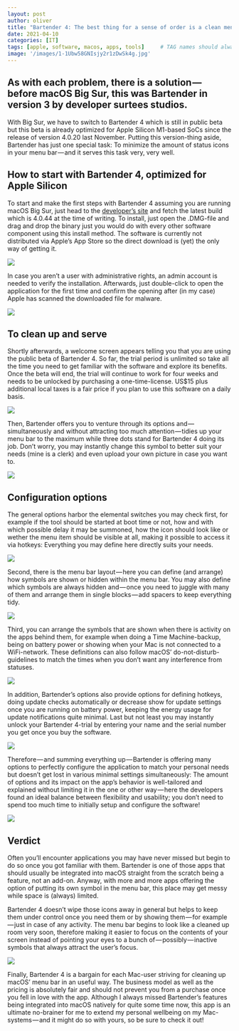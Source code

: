 ```yaml
---
layout: post
author: oliver
title: "Bartender 4: The best thing for a sense of order is a clean menu bar on macOS!"
date: 2021-04-10
categories: [IT]
tags: [apple, software, macos, apps, tools]     # TAG names should always be lowercase
image: '/images/1-1Ubw58GNIsjy2r1zDwSk4g.jpg'
---
```


## As with each problem, there is a solution — before macOS Big Sur, this was Bartender in version 3 by developer surtees studios.

With Big Sur, we have to switch to Bartender 4 which is still in public beta but this beta is already optimized for Apple Silicon M1-based SoCs since the release of version 4.0.20 last November. Putting this version-thing aside, Bartender has just one special task: To minimize the amount of status icons in your menu bar — and it serves this task very, very well.

## How to start with Bartender 4, optimized for Apple Silicon

To start and make the first steps with Bartender 4 assuming you are running macOS Big Sur, just head to the [developer’s site](https://www.macbartender.com/?ref=pifferi.synology.me) and fetch the latest build which is 4.0.44 at the time of writing. To install, just open the .DMG-file and drag and drop the binary just you would do with every other software component using this install method. The software is currently not distributed via Apple’s App Store so the direct download is (yet) the only way of getting it.

![](../images/1-YYDUbS9Rra0C0S3FV6jZWQ.jpg)

In case you aren’t a user with administrative rights, an admin account is needed to verify the installation. Afterwards, just double-click to open the application for the first time and confirm the opening after (in my case) Apple has scanned the downloaded file for malware.

![](../images/1-d_ukFcvvL-LdNsyVYttapg.jpg)

## To clean up and serve

Shortly afterwards, a welcome screen appears telling you that you are using the public beta of Bartender 4. So far, the trial period is unlimited so take all the time you need to get familiar with the software and explore its benefits. Once the beta will end, the trial will continue to work for four weeks and needs to be unlocked by purchasing a one-time-license. US$15 plus additional local taxes is a fair price if you plan to use this software on a daily basis.

![](../images/1-48jmMZssAb77qUAx_TVSEw.jpg)

Then, Bartender offers you to venture through its options and — simultaneously and without attracting too much attention — tidies up your menu bar to the maximum while three dots stand for Bartender 4 doing its job. Don’t worry, you may instantly change this symbol to better suit your needs (mine is a clerk) and even upload your own picture in case you want to.

![](../images/1-1kvRsYUGKtIhM-ohgZ0TgQ.jpg)

## Configuration options

The general options harbor the elemental switches you may check first, for example if the tool should be started at boot time or not, how and with which possible delay it may be summoned, how the icon should look like or wether the menu item should be visible at all, making it possible to access it via hotkeys: Everything you may define here directly suits your needs.

![](../images/1-TTxnY46G2NtGJ8iiV3uyTg.jpg)

Second, there is the menu bar layout — here you can define (and arrange) how symbols are shown or hidden within the menu bar. You may also define which symbols are always hidden and — once you need to juggle with many of them and arrange them in single blocks — add spacers to keep everything tidy.

![](../images/1-5QPPsU67WV2vh0yM6yvooQ.jpg)

Third, you can arrange the symbols that are shown when there is activity on the apps behind them, for example when doing a Time Machine-backup, being on battery power or showing when your Mac is not connected to a WiFi-network. These definitions can also follow macOS’ do-not-disturb-guidelines to match the times when you don’t want any interference from statuses.

![](../images/1-rBcRkwdbm768D23SlUQdHQ.jpg)

In addition, Bartender’s options also provide options for defining hotkeys, doing update checks automatically or decrease show for update settings once you are running on battery power, keeping the energy usage for update notifications quite minimal. Last but not least you may instantly unlock your Bartender 4-trial by entering your name and the serial number you get once you buy the software.

![](../images/1-2aWNK2ructw6bFULWebwWA.jpg)

Therefore — and summing everything up — Bartender is offering many options to perfectly configure the application to match your personal needs but doesn’t get lost in various minimal settings simultaneously: The amount of options and its impact on the app’s behavior is well-tailored and explained without limiting it in the one or other way — here the developers found an ideal balance between flexibility and usability; you don’t need to spend too much time to initially setup and configure the software!

![](../images/1-ObZjY5UzJpGvyyQN7YBvBQ.jpg)

## Verdict

Often you’ll encounter applications you may have never missed but begin to do so once you got familiar with them. Bartender is one of those apps that should usually be integrated into macOS straight from the scratch being a feature, not an add-on. Anyway, with more and more apps offering the option of putting its own symbol in the menu bar, this place may get messy while space is (always) limited.

Bartender 4 doesn’t wipe those icons away in general but helps to keep them under control once you need them or by showing them — for example — just in case of any activity. The menu bar begins to look like a cleaned up room very soon, therefore making it easier to focus on the contents of your screen instead of pointing your eyes to a bunch of — possibly — inactive symbols that always attract the user’s focus.

![](../images/1-XTmUjfZ0PS0-irORPsMTvA.jpg)

Finally, Bartender 4 is a bargain for each Mac-user striving for cleaning up macOS’ menu bar in an useful way. The business model as well as the pricing is absolutely fair and should not prevent you from a purchase once you fell in love with the app. Although I always missed Bartender’s features being integrated into macOS natively for quite some time now, this app is an ultimate no-brainer for me to extend my personal wellbeing on my Mac-systems — and it might do so with yours, so be sure to check it out!